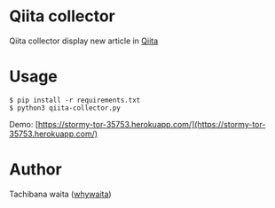 # Qiita collector

Qiita collector display new article in [Qiita](http://qiita.com/)

# Usage

```
$ pip install -r requirements.txt
$ python3 qiita-collector.py
```

Demo: [https://stormy-tor-35753.herokuapp.com/](https://stormy-tor-35753.herokuapp.com/)

# Author

Tachibana waita ([whywaita](https://github.com/whywaita))
